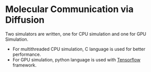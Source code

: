 # Molecular Communication via Diffusion

Two simulators are written, one for CPU simulation and one for GPU Simulation.
* For multithreaded CPU simulation, C language is used for better performance.
* For GPU simulation, python language is used with [Tensorflow](https://www.tensorflow.org/api_docs/python/) framework.
